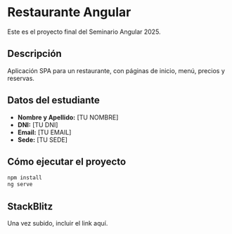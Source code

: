 # Restaurante Angular

Este es el proyecto final del Seminario Angular 2025.

## Descripción
Aplicación SPA para un restaurante, con páginas de inicio, menú, precios y reservas.

## Datos del estudiante
- **Nombre y Apellido:** [TU NOMBRE]
- **DNI:** [TU DNI]
- **Email:** [TU EMAIL]
- **Sede:** [TU SEDE]

## Cómo ejecutar el proyecto
```bash
npm install
ng serve
```

## StackBlitz
Una vez subido, incluir el link aquí.
